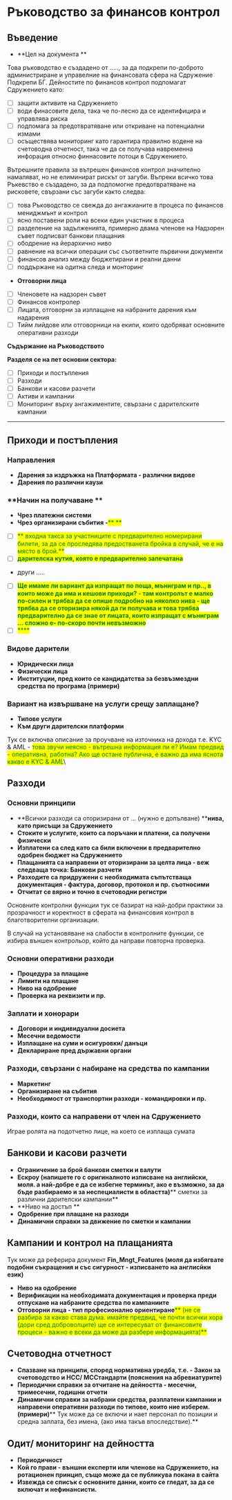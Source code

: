 # Ръководство за финансов контрол

## **Въведение**

* **Цел на документа **

Това ръководство е създадено от ....., за да подкрепи по-доброто администриране и управелние на финансовата сфера на Сдружение Подкрепи БГ. Дейностите по финансов контрол подпомагат Сдружението  като:

* [ ] защити активите на Сдружението
* [ ] води финасовите дела, така че по-лесно да се идентифицира и управлява риска
* [ ] подпомага за предотвратяване или откриване на потенциални измами
* [ ] осъществява мониторинг като гарантира правилно водене на счетоводна отчетност, така че да се получава навременна инфорация относно финнасовите потоци в Сдружението.  &#x20;

Вътрешните правила за вътрешен финансов контрол значително намаляват, но не елиминират рискът от загуби. Въпреки всичко това Ръкевство е създадено, за да подпомогне предотвратяване на рисковете, свързани със загуби както следва:

* [ ] това Ръководство се свежда до ангажианите в процеса по финансов мениджмънт и контрол
* [ ] ясно поставени роли на всеки един участник в процеса
* [ ] разделение на задълженията, примерно двама членове на Надзорен съвет подписват банкови плащания
* [ ] ободрение на йерархично ниво
* [ ] равнение на всички операции със съответните първични документи
* [ ] финансов анализ между бюджетирани и реални данни
* [ ] поддържане на одитна следа и монторинг

<!---->

* **Отговорни лица**

<!---->

* [ ] Членовете на надзорен съвет&#x20;
* [ ] Финансов контролер&#x20;
* [ ] Лицата, отговорни за изплащане на набраните дарения към надарения&#x20;
* [ ] Тийм лийдове или отговорници на екипи, които одобряват основните оперативни разходи

&#x20;**Съдържание на Ръководството**

**Разделя се на пет основни сектора:**

* [ ] Приходи и постъпления
* [ ] Разходи
* [ ] Банкови и касови разчети
* [ ] Активи и кампании
* [ ] Мониторинг върху ангажиментите, свързани с дарителските кампании

****

## **Приходи и постъпления**

### **Направления**

* **Дарения за издръжка на Платформата - различни видове**
* **Дарения по различни каузи**

### **Начин на получаване **

* **Чрез платежни системи**
* **Чрез организирани събития -**<mark style="color:green;">** **</mark>

<!---->

* [ ] <mark style="color:green;">** входна такса за участниците с предварително номерирани билети, за да се проследява предостванета бройка в случай, че е на място в брой.**</mark>
* [ ] <mark style="color:green;">**дарителска кутия, която е предварително запечатана**</mark>

<!---->

* други .....

<!---->

* [ ] <mark style="color:green;">**Ще имаме ли вариант да изпращат по поща, мъниграм и пр.., в които може да има и кешови приходи? - там контролът е малко по-силен и трябва да се опише подробно на няколко нива - ще трябва да се оторизира някой да ги получава и това трябва предварително да се знае от лицата, които изпращат с мъниграм ... сложно е- по-скоро почти невъзможно**</mark>
* [ ] <mark style="color:green;">****</mark>

### **Видове дарители**

* **Юридически лица**
* **Физически лица**
* **Институции, пред които се кандидатства за безвъзмездни средства по програма **<mark style="color:green;">**(примери)**</mark>

### **Вариант на извършване на услуги срещу заплащане?**

* **Типове услуги**
* **Към други дарителски платформи**

Тук се включва описание за проучване на източника на дохода т.е. KYC & AML - <mark style="color:green;">това звучи неясно - вътрешна информация ли е? Имам предвид - оперативна, работна? Ако ще остане публична, е важно да има яснота какво е  KYC & AML</mark>\


## **Разходи**

### **Основни принципи**

* **Всички разходи са оторизирани от **<mark style="color:green;">**… (нужно е допълване) **</mark>**нива, като присъщи за Сдружението**
* **Стоките и услугите, които са поръчани и платени, са получени физически**
* **Изплатени са след като са били включени в предварително одобрен бюджет на Сдружението**
* **Плащанията са направени от оторизирани за целта лица - веж следваща точка: Банкови разчети**
* **Разходите са придружени с необходимата съпътстваща документация - фактура, договор, протокол и пр. съотносими**
* **Отчитат се вярно и точно в счетоводни регистри**

Основните контролни функции тук се базират на най-добри практики за прозрачност и коректност в сферата на финансовия контрол в благотворителни организации.

В случай на установяване на слабости в контролните функции, се избира външен контрольор, който да направи повторна проверка.

### **Основни оперативни разходи**

* **Процедура за плащане**
* **Лимити на плащане**
* **Ниво на одобрение**
* **Проверка на реквизити и пр.**

### **Заплати и хонорари**

* **Договори и индивидуални досиета**
* **Месечни ведомости**
* **Изплащане на суми и осигуровки/ данъци**
* **Деклариране пред държавни органи**

### **Разходи, свързани с набиране на средства по кампании**

* **Маркетинг**
* **Организиране на събития**
* **Необходимост от транспортни разходи - командировки и пр.**

### **Разходи, които са направени от член на Сдружението**

&#x20;Играе ролята на подотчетно лице, на което се изплаща сумата

## **Банкови и касови разчети**

* **Ограничение за брой банкови сметки и валути**
* **Ескроу **<mark style="color:green;">**(напишете го с оригиналното изписване на английски, моля. а най-добре е да се избегне терминът, ако е възможно, за да бъде разбираемо и за неспециалисти в областта)**</mark>** сметки за различни дарителски кампании**
* **Ниво на достъп **
* **Одобрение при плащане на разходи**
* **Динамични справки за движение по сметки и кампании**

## **Кампании и контрол на плащанията**

Тук може да реферира документ **Fin\_Mngt\_Features **<mark style="color:green;">**(моля да избягвате подобни съкращения и със сигурност - изписването на англисйки език)**</mark>

* **Ниво на одобрение**
* **Верификации на необходимата документация и проверка преди отпускане на набраните средства по кампаниите**
* **Отговорни лица - тип професионално ориентиране**<mark style="color:green;">** (не се разбира за какво става дума. имайте предвид, че почти всички хора (дори сред доброволците) ще се интересуват от финансовите процеси - важно е всеки да може да разбере информацията)**</mark>

## **Счетоводна отчетност**

* **Спазване на принципи, според нормативна уредба, т.е. - Закон за счетоводство и НСС/ МССтандарти **<mark style="color:green;">**(пояснения на абревиатурите)**</mark>
* **Периодични справки за отчитане на дейността - месечни, тримесечни, годишни отчети**
* **Динамични справки за набрани средства, разплатени кампании и направени оперативни разходи по типове, които ние изберем. **<mark style="color:green;">**(примери)**</mark>** Тук може да се включи и нает персонал по позиции и средна заплата, без имена, (ако има такъв впоследствие).**

## **Одит/ мониторинг на дейността**

* **Периодичност**
* **Кой го прави - външни експерти или членове на Сдружението, на ротационен принцип, също може да се публикува покана в сайта**
* **Извежда се списък с основните данни, които се гледат, за да се включат и нефинансисти.**

